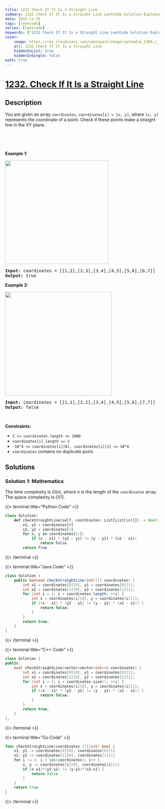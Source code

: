 ```yaml
---
title: 1232 Check If It Is a Straight Line
summary: 1232 Check If It Is a Straight Line LeetCode Solution Explained
date: 2022-11-25
tags: [leetcode]
series: [leetcode]
keywords: ["1232 Check If It Is a Straight Line LeetCode Solution Explained in all languages", "1232 Check If It Is a Straight Line", "LeetCode", "leetcode solution in Python3 C++ Java Go PHP Ruby Swift TypeScript Rust C# JavaScript C", "GeeksforGeeks", "InterviewBit", "Coding Ninjas", "HackerRank", "HackerEarth", "CodeChef", "TopCoder", "AlgoExpert", "freeCodeCamp", "Codeforces", "GitHub", "AtCoder", "Samir Paul"]
cover:
    image: https://res.cloudinary.com/samirpaul/image/upload/w_1100,c_fit,co_rgb:FFFFFF,l_text:Arial_75_bold:1232 Check If It Is a Straight Line - Solution Explained/problem-solving.webp
    alt: 1232 Check If It Is a Straight Line
    hiddenInList: true
    hiddenInSingle: false
math: true
---
```



# [1232. Check If It Is a Straight Line](https://leetcode.com/problems/check-if-it-is-a-straight-line)


## Description

<p>You are given an array&nbsp;<code>coordinates</code>, <code>coordinates[i] = [x, y]</code>, where <code>[x, y]</code> represents the coordinate of a point. Check if these points&nbsp;make a straight line in the XY plane.</p>

<p>&nbsp;</p>

<p>&nbsp;</p>
<p><strong class="example">Example 1:</strong></p>

<p><img alt="" src="https://spcdn.pages.dev/leetcode/problems/1232.Check%20If%20It%20Is%20a%20Straight%20Line/images/untitled-diagram-2.jpg" style="width: 336px; height: 336px;" /></p>

<pre>
<strong>Input:</strong> coordinates = [[1,2],[2,3],[3,4],[4,5],[5,6],[6,7]]
<strong>Output:</strong> true
</pre>

<p><strong class="example">Example 2:</strong></p>

<p><strong><img alt="" src="https://spcdn.pages.dev/leetcode/problems/1232.Check%20If%20It%20Is%20a%20Straight%20Line/images/untitled-diagram-1.jpg" style="width: 348px; height: 336px;" /></strong></p>

<pre>
<strong>Input:</strong> coordinates = [[1,1],[2,2],[3,4],[4,5],[5,6],[7,7]]
<strong>Output:</strong> false
</pre>

<p>&nbsp;</p>
<p><strong>Constraints:</strong></p>

<ul>
	<li><code>2 &lt;=&nbsp;coordinates.length &lt;= 1000</code></li>
	<li><code>coordinates[i].length == 2</code></li>
	<li><code>-10^4 &lt;=&nbsp;coordinates[i][0],&nbsp;coordinates[i][1] &lt;= 10^4</code></li>
	<li><code>coordinates</code>&nbsp;contains no duplicate point.</li>
</ul>

## Solutions

### Solution 1: Mathematics

The time complexity is $O(n)$, where $n$ is the length of the `coordinates` array. The space complexity is $O(1)$.

<!-- tabs:start -->

{{< terminal title="Python Code" >}}
```python
class Solution:
    def checkStraightLine(self, coordinates: List[List[int]]) -> bool:
        x1, y1 = coordinates[0]
        x2, y2 = coordinates[1]
        for x, y in coordinates[2:]:
            if (x - x1) * (y2 - y1) != (y - y1) * (x2 - x1):
                return False
        return True
```
{{< /terminal >}}

{{< terminal title="Java Code" >}}
```java
class Solution {
    public boolean checkStraightLine(int[][] coordinates) {
        int x1 = coordinates[0][0], y1 = coordinates[0][1];
        int x2 = coordinates[1][0], y2 = coordinates[1][1];
        for (int i = 2; i < coordinates.length; ++i) {
            int x = coordinates[i][0], y = coordinates[i][1];
            if ((x - x1) * (y2 - y1) != (y - y1) * (x2 - x1)) {
                return false;
            }
        }
        return true;
    }
}
```
{{< /terminal >}}

{{< terminal title="C++ Code" >}}
```cpp
class Solution {
public:
    bool checkStraightLine(vector<vector<int>>& coordinates) {
        int x1 = coordinates[0][0], y1 = coordinates[0][1];
        int x2 = coordinates[1][0], y2 = coordinates[1][1];
        for (int i = 2; i < coordinates.size(); ++i) {
            int x = coordinates[i][0], y = coordinates[i][1];
            if ((x - x1) * (y2 - y1) != (y - y1) * (x2 - x1)) {
                return false;
            }
        }
        return true;
    }
};
```
{{< /terminal >}}

{{< terminal title="Go Code" >}}
```go
func checkStraightLine(coordinates [][]int) bool {
	x1, y1 := coordinates[0][0], coordinates[0][1]
	x2, y2 := coordinates[1][0], coordinates[1][1]
	for i := 2; i < len(coordinates); i++ {
		x, y := coordinates[i][0], coordinates[i][1]
		if (x-x1)*(y2-y1) != (y-y1)*(x2-x1) {
			return false
		}
	}
	return true
}
```
{{< /terminal >}}

<!-- tabs:end -->

<!-- end -->
